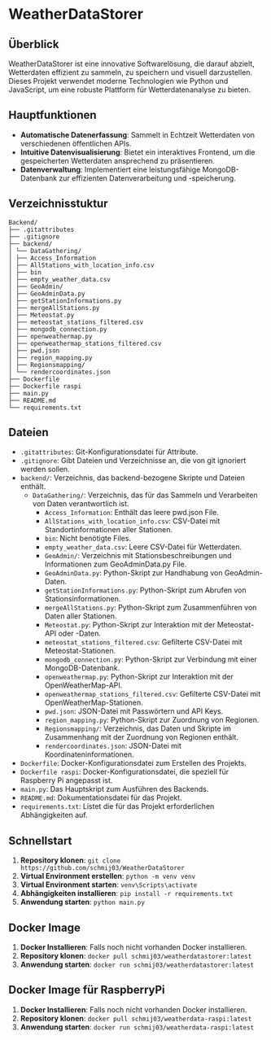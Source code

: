 # WeatherDataStorer

## Überblick
WeatherDataStorer ist eine innovative Softwarelösung, die darauf abzielt, Wetterdaten effizient zu sammeln, zu speichern und visuell darzustellen. Dieses Projekt verwendet moderne Technologien wie Python und JavaScript, um eine robuste Plattform für Wetterdatenanalyse zu bieten.

## Hauptfunktionen
- **Automatische Datenerfassung**: Sammelt in Echtzeit Wetterdaten von verschiedenen öffentlichen APIs.
- **Intuitive Datenvisualisierung**: Bietet ein interaktives Frontend, um die gespeicherten Wetterdaten ansprechend zu präsentieren.
- **Datenverwaltung**: Implementiert eine leistungsfähige MongoDB-Datenbank zur effizienten Datenverarbeitung und -speicherung.

## Verzeichnisstuktur
```
Backend/
├── .gitattributes
├── .gitignore
├── backend/
│ └── DataGathering/
│ ├── Access_Information
│ ├── AllStations_with_location_info.csv
│ ├── bin
│ ├── empty_weather_data.csv
│ ├── GeoAdmin/
│ ├── GeoAdminData.py
│ ├── getStationInformations.py
│ ├── mergeAllStations.py
│ ├── Meteostat.py
│ ├── meteostat_stations_filtered.csv
│ ├── mongodb_connection.py
│ ├── openweathermap.py
│ ├── openweathermap_stations_filtered.csv
│ ├── pwd.json
│ ├── region_mapping.py
│ ├── Regionsmapping/
│ └── rendercoordinates.json
├── Dockerfile
├── Dockerfile raspi
├── main.py
├── README.md
└── requirements.txt
```

## Dateien
- `.gitattributes`: Git-Konfigurationsdatei für Attribute.
- `.gitignore`: Gibt Dateien und Verzeichnisse an, die von git ignoriert werden sollen.
- `backend/`: Verzeichnis, das backend-bezogene Skripte und Dateien enthält.
    - `DataGathering/`: Verzeichnis, das für das Sammeln und Verarbeiten von Daten verantwortlich ist.
        - `Access_Information`: Enthält das leere pwd.json File.
        - `AllStations_with_location_info.csv`: CSV-Datei mit Standortinformationen aller Stationen.
        - `bin`: Nicht benötigte Files.
        - `empty_weather_data.csv`: Leere CSV-Datei für Wetterdaten.
        - `GeoAdmin/`: Verzeichnis mit Stationsbeschreibungen und Informationen zum GeoAdminData.py File.
        - `GeoAdminData.py`: Python-Skript zur Handhabung von GeoAdmin-Daten.
        - `getStationInformations.py`: Python-Skript zum Abrufen von Stationsinformationen.
        - `mergeAllStations.py`: Python-Skript zum Zusammenführen von Daten aller Stationen.
        - `Meteostat.py`: Python-Skript zur Interaktion mit der Meteostat-API oder -Daten.
        - `meteostat_stations_filtered.csv`: Gefilterte CSV-Datei mit Meteostat-Stationen.
        - `mongodb_connection.py`: Python-Skript zur Verbindung mit einer MongoDB-Datenbank.
        - `openweathermap.py`: Python-Skript zur Interaktion mit der OpenWeatherMap-API.
        - `openweathermap_stations_filtered.csv`: Gefilterte CSV-Datei mit OpenWeatherMap-Stationen.
        - `pwd.json`: JSON-Datei mit Passwörtern und API Keys.
        - `region_mapping.py`: Python-Skript zur Zuordnung von Regionen.
        - `Regionsmapping/`: Verzeichnis, das Daten und Skripte im Zusammenhang mit der Zuordnung von Regionen enthält.
        - `rendercoordinates.json`: JSON-Datei mit Koordinateninformationen.
- `Dockerfile`: Docker-Konfigurationsdatei zum Erstellen des Projekts.
- `Dockerfile raspi`: Docker-Konfigurationsdatei, die speziell für Raspberry Pi angepasst ist.
- `main.py`: Das Hauptskript zum Ausführen des Backends.
- `README.md`: Dokumentationsdatei für das Projekt.
- `requirements.txt`: Listet die für das Projekt erforderlichen Abhängigkeiten auf.


## Schnellstart
1. **Repository klonen**: `git clone https://github.com/schmij03/WeatherDataStorer`
2. **Virtual Environment erstellen**: `python -m venv venv`
3. **Virtual Environment starten**: `venv\Scripts\activate`
4. **Abhängigkeiten installieren**: `pip install -r requirements.txt`
5. **Anwendung starten**: `python main.py`

## Docker Image
1. **Docker Installieren**: Falls noch nicht vorhanden Docker installieren.
2. **Repository klonen**: `docker pull schmij03/weatherdatastorer:latest`
3. **Anwendung starten**: `docker run schmij03/weatherdatastorer:latest`

## Docker Image für RaspberryPi
1. **Docker Installieren**: Falls noch nicht vorhanden Docker installieren.
2. **Repository klonen**: `docker pull schmij03/weatherdata-raspi:latest`
3. **Anwendung starten**: `docker run schmij03/weatherdata-raspi:latest`



